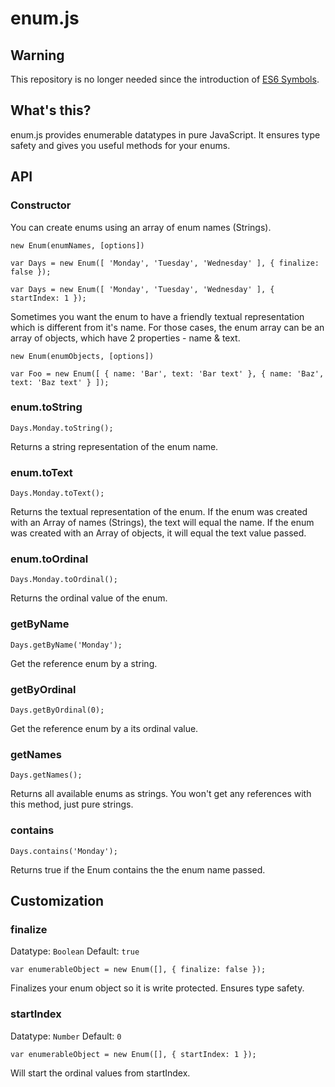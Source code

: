enum.js
=======

Warning
-------

This repository is no longer needed since the introduction of [ES6 Symbols](https://developer.mozilla.org/en/docs/Web/JavaScript/Reference/Global_Objects/Symbol).

What's this?
----

enum.js provides enumerable datatypes in pure JavaScript. It ensures type safety and gives you useful methods for your enums.

API
---

### Constructor

You can create enums using an array of enum names (Strings).

```
new Enum(enumNames, [options])
```

```
var Days = new Enum([ 'Monday', 'Tuesday', 'Wednesday' ], { finalize: false });
```

```
var Days = new Enum([ 'Monday', 'Tuesday', 'Wednesday' ], { startIndex: 1 });
```

Sometimes you want the enum to have a friendly textual representation which is different from it's name.
For those cases, the enum array can be an array of objects, which have 2 properties - name & text.

```
new Enum(enumObjects, [options])
```

```
var Foo = new Enum([ { name: 'Bar', text: 'Bar text' }, { name: 'Baz', text: 'Baz text' } ]);
```

### enum.toString

```
Days.Monday.toString();
```

Returns a string representation of the enum name.

### enum.toText

```
Days.Monday.toText();
```

Returns the textual representation of the enum. If the enum was created with an Array of names (Strings), the text will
equal the name. If the enum was created with an Array of objects, it will equal the text value passed.

### enum.toOrdinal

```
Days.Monday.toOrdinal();
```

Returns the ordinal value of the enum.

### getByName

```
Days.getByName('Monday');
```

Get the reference enum by a string.

### getByOrdinal

```
Days.getByOrdinal(0);
```

Get the reference enum by a its ordinal value.

### getNames

```
Days.getNames();
```

Returns all available enums as strings. You won't get any references with this method, just pure strings.

### contains

```
Days.contains('Monday');
```

Returns true if the Enum contains the the enum name passed.

Customization
-------------

### finalize

Datatype: `Boolean`
Default: `true`

```
var enumerableObject = new Enum([], { finalize: false });
```

Finalizes your enum object so it is write protected. Ensures type safety.

### startIndex

Datatype: `Number`
Default: `0`

```
var enumerableObject = new Enum([], { startIndex: 1 });
```

Will start the ordinal values from startIndex.

